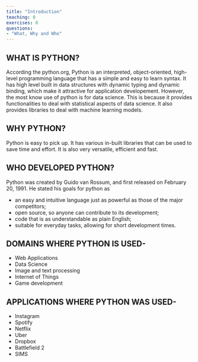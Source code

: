 ```yaml
---
title: "Introduction"
teaching: 0
exercises: 0
questions:
- "What, Why and Who"
---
```



## WHAT IS PYTHON?

According the python.org, Python is an interpreted, object-oriented, high-level programming language that has a simple and easy to learn syntax. It has high level built in data structures with dynamic typing and dynamic binding, which make it attractive for application developement. However, the most know use of python is for data science. This is because it provides functionalities to deal with statistical aspects of data science. It also provides libraries to deal with machine learning models. 

## WHY PYTHON?

Python is easy to pick up. It has various in-built libraries that can be used to save time and effort. It is also very versatile, efficient and fast.

## WHO DEVELOPED PYTHON?

Python was created by Guido van Rossum, and first released on February 20, 1991. He stated his goals for python as 
- an easy and intuitive language just as powerful as those of the major competitors;
- open source, so anyone can contribute to its development;
- code that is as understandable as plain English;
- suitable for everyday tasks, allowing for short development times.

## DOMAINS WHERE PYTHON IS USED-
- Web Applications
- Data Science
- Image and text processing
- Internet of Things
- Game development

## APPLICATIONS WHERE PYTHON WAS USED-
- Instagram
- Spotify
- Netflix
- Uber
- Dropbox
- Battlefield 2
- SIMS
